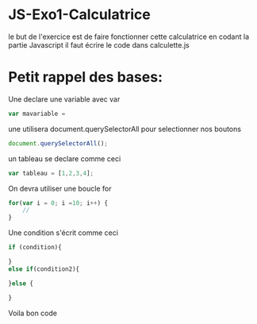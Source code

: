 # JS-Exo1-Calculatrice
le but de l'exercice est de faire fonctionner cette calculatrice en codant la partie Javascript
il faut écrire le code dans calculette.js

# Petit rappel des bases:
Une declare une variable avec var
```javascript
var mavariable =
```
une utilisera document.querySelectorAll pour selectionner nos boutons
```javascript
document.querySelectorAll();
```

un tableau se declare comme ceci
```javascript
var tableau = [1,2,3,4];
```

On devra utiliser une boucle for

```javascript
for(var i = 0; i =10; i++) {
    //
}
```

Une condition s'écrit comme ceci
```javascript
if (condition){

}
else if(condition2){

}else {

}
```

Voila bon code 